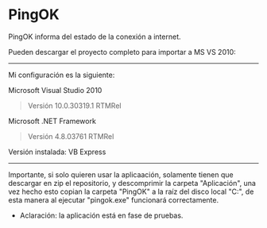 # PingOK
PingOK informa del estado de la conexión a internet.

Pueden descargar el proyecto completo para importar a MS VS 2010:

-------------------------------------------------------------------

Mi configuración es la siguiente:

Microsoft Visual Studio 2010
 > Versión 10.0.30319.1 RTMRel

Microsoft .NET Framework
 > Versión 4.8.03761 RTMRel

Versión instalada: VB Express

-------------------------------------------------------------------

Importante, si solo quieren usar la aplicaación, solamente tienen que descargar en zip el repositorio, y descomprimir la carpeta "Aplicación", una vez hecho esto copian la carpeta "PingOK" a la raíz del disco local "C:\", de esta manera al ejecutar "pingok.exe" funcionará correctamente.

* Aclaración: la aplicación está en fase de pruebas.
